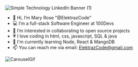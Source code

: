 
![Simple Technology LinkedIn Banner (1)](https://user-images.githubusercontent.com/90852186/167046835-cc992e83-a094-47b4-8850-ad1183c0dbbb.png)



- 👋 Hi, I’m Mary Rose "@ElektrazCode"
- 💻 I’m a full-stack Software Engineer at 100Devs
- 👀 I’m interested in collaborating to open source projects 
- 💗 I love coding in html, css, javascript, SQL & java
- 🌱 I'm currently learning Node, React & MangoDB
- 📫 You can reach me via email: ElektrazCode@gmail.com

![CarouselGif](https://user-images.githubusercontent.com/90852186/167172098-00561e16-e358-4f54-bc37-7997dddb1eb2.gif)
